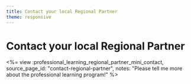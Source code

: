 ```yaml
---
title: Contact your local Regional Partner
theme: responsive
---
```


# Contact your local Regional Partner

<%= view :professional_learning_regional_partner_mini_contact, source_page_id: "contact-regional-partner", notes: "Please tell me more about the professional learning program!" %>
